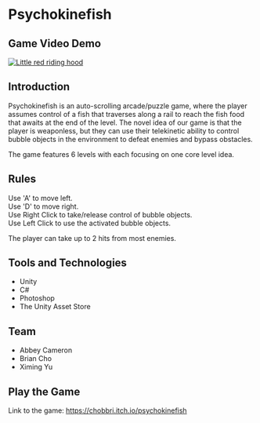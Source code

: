 # Psychokinefish #
## Game Video Demo ##
[![Little red riding hood](https://cdn.discordapp.com/attachments/1010670127957688501/1011040633537974373/Screen_Shot_2022-08-21_at_6.33.35_PM.png)](https://www.youtube.com/watch?v=SSU3gZ16diY&ab_channel=ChobBri "Little red riding hood - Click to Watch!")

## Introduction ##
Psychokinefish is an auto-scrolling arcade/puzzle game, where the player assumes control of a fish that traverses along a rail to reach the fish food that awaits at the end of the level. The novel idea of our game is that the player is weaponless, but they can use their telekinetic ability to control bubble objects in the environment to defeat enemies and bypass obstacles.

The game features 6 levels with each focusing on one core level idea.

## Rules ##
Use 'A' to move left.<br />
Use 'D' to move right.<br />
Use Right Click to take/release control of bubble objects.<br />
Use Left Click to use the activated bubble objects.<br />

The player can take up to 2 hits from most enemies.

## Tools and Technologies ##
- Unity
- C#
- Photoshop
- The Unity Asset Store

## Team ##
- Abbey Cameron
- Brian Cho
- Ximing Yu

## Play the Game ##
Link to the game: https://chobbri.itch.io/psychokinefish
